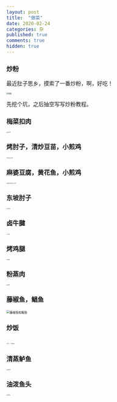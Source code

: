 ```yaml
---
layout: post
title:  "做菜"
date: 2020-02-24
categories: 杂
published: true
comments: true
hidden: true
---
```


### 炒粉

最近肚子思乡，摸索了一番炒粉，啊，好吃！

<img src="../../../images/杂/posts/2020-02-24-做菜/炒粉.jpg" alt="炒粉" style="zoom:31%;"/>

先挖个坑，之后抽空写写炒粉教程。

### 梅菜扣肉

<img src="../../../images/杂/posts/2020-02-24-做菜/梅菜扣肉.jpg" alt="梅菜扣肉" style="zoom:15%;"/>

### 烤肘子，清炒豆苗，小煎鸡

<img src="../../../images/杂/posts/2020-02-24-做菜/烤肘子和小煎鸡.jpg" alt="烤肘子和小煎鸡" style="zoom:15%;" /> 

### 麻婆豆腐，黄花鱼，小煎鸡

<img src="../../../images/杂/posts/2020-02-24-做菜/麻婆豆腐-黄花鱼-小煎鸡.jpg" alt="麻婆豆腐-黄花鱼-小煎鸡" style="zoom:15%;"/>

### 东坡肘子

<img src="../../../images/杂/posts/2020-02-24-做菜/东坡肘子.jpg" alt="东坡肘子" style="zoom:15%;" />

### 卤牛腱

<img src="../../../images/杂/posts/2020-02-24-做菜/卤牛腱.jpg" alt="卤牛腱" style="zoom:15%;"/>

### 烤鸡腿

<img src="../../../images/杂/posts/2020-02-24-做菜/烤鸡腿.jpg" alt="烤鸡腿" style="zoom:15%;" />

### 粉蒸肉

<img src="../../../images/杂/posts/2020-02-24-做菜/粉蒸肉.jpg" alt="粉蒸肉" style="zoom:15%;" />

### 藤椒鱼，鲳鱼

<img src="../../../images/杂/posts/2020-02-24-做菜/藤椒鱼和鲳鱼.jpg" alt="藤椒鱼和鲳鱼" style="zoom:55%;" /> 

### 炒饭

<img src="../../../images/杂/posts/2020-02-24-做菜/炒饭.jpg" alt="炒饭" style="zoom:15%;"/>

<img src="../../../images/杂/posts/2020-02-24-做菜/炒糯米饭.jpg" alt="炒糯米饭" style="zoom: 15%;" />

### 清蒸鲈鱼

<img src="../../../images/杂/posts/2020-02-24-做菜/清蒸鲈鱼.jpg" alt="清蒸鲈鱼" style="zoom:15%;" />

### 油泼鱼头

<img src="../../../images/杂/posts/2020-02-24-做菜/油泼鱼头.jpg" alt="油泼鱼头" style="zoom:15%;" />